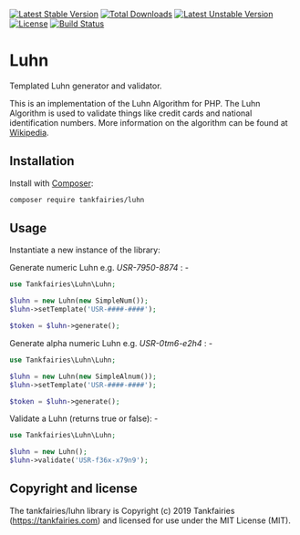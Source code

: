 [![Latest Stable Version](https://poser.pugx.org/tankfairies/luhn/v/stable)](https://packagist.org/packages/tankfairies/luhn)
[![Total Downloads](https://poser.pugx.org/tankfairies/luhn/downloads)](https://packagist.org/packages/tankfairies/luhn)
[![Latest Unstable Version](https://poser.pugx.org/tankfairies/luhn/v/unstable)](https://packagist.org/packages/tankfairies/luhn)
[![License](https://poser.pugx.org/tankfairies/luhn/license)](https://packagist.org/packages/tankfairies/luhn)
[![Build Status](https://travis-ci.org/tankfairies/luhn.svg?branch=master)](https://travis-ci.org/tankfairies/luhn)

# Luhn
Templated Luhn generator and validator.

This is an implementation of the Luhn Algorithm for PHP. The Luhn Algorithm is
used to validate things like credit cards and national identification numbers.
More information on the algorithm can be found at [Wikipedia](http://en.wikipedia.org/wiki/Luhn_algorithm).

## Installation

Install with [Composer](https://getcomposer.org/):

```bash
composer require tankfairies/luhn 
```

## Usage

Instantiate a new instance of the library:
 
Generate numeric Luhn e.g. *USR-7950-8874* : -
```php
use Tankfairies\Luhn\Luhn;

$luhn = new Luhn(new SimpleNum());
$luhn->setTemplate('USR-####-####');

$token = $luhn->generate();
```

Generate alpha numeric Luhn e.g. *USR-0tm6-e2h4* : -

```php
use Tankfairies\Luhn\Luhn;

$luhn = new Luhn(new SimpleAlnum());
$luhn->setTemplate('USR-####-####');

$token = $luhn->generate();
```

Validate a Luhn (returns true or false): -

```php
use Tankfairies\Luhn\Luhn;

$luhn = new Luhn();
$luhn->validate('USR-f36x-x79n9');
```

## Copyright and license

The tankfairies/luhn library is Copyright (c) 2019 Tankfairies (https://tankfairies.com) and licensed for use under the MIT License (MIT).
